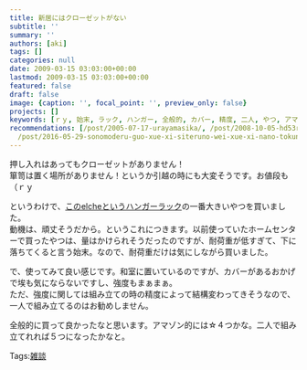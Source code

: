 ```yaml
---
title: 新居にはクローゼットがない
subtitle: ''
summary: ''
authors: [aki]
tags: []
categories: null
date: 2009-03-15 03:03:00+00:00
lastmod: 2009-03-15 03:03:00+00:00
featured: false
draft: false
image: {caption: '', focal_point: '', preview_only: false}
projects: []
keywords: [ｒｙ, 始末, ラック, ハンガー, 全般的, カバー, 精度, 二人, やつ, アマゾン]
recommendations: [/post/2005-07-17-urayamasika/, /post/2008-10-05-hd53r-ver-dot-8wogou-ru/,
  /post/2016-05-29-sonomoderu-guo-xue-xi-siteruno-wei-xue-xi-nano-tokun-tutara/]
---
```

押し入れはあってもクローゼットがありません！  
箪笥は置く場所がありません！というか引越の時にも大変そうです。お値段も（ｒｙ  
  
というわけで、[このelcheというハンガーラック](http://www.kawako.net/ska-925.html)の一番大きいやつを買いました。  
動機は、頑丈そうだから。というこれにつきます。以前使っていたホームセンターで買ったやつは、量はかけられそうだったのですが、耐荷重が低すぎて、下に落ちてくると言う始末。なので、耐荷重だけは気にしながら買いました。  
  
で、使ってみて良い感じです。和室に置いているのですが、カバーがあるおかげで埃も気にならないですし、強度もまぁまぁ。  
ただ、強度に関しては組み立ての時の精度によって結構変わってきそうなので、一人で組み立てるのはお勧めしません。  
  
全般的に買って良かったなと思います。アマゾン的には☆４つかな。二人で組み立てれれば５つになったかなと。

Tags:[雑談](http://mrk0369.exblog.jp/tags/%E9%9B%91%E8%AB%87/) 

